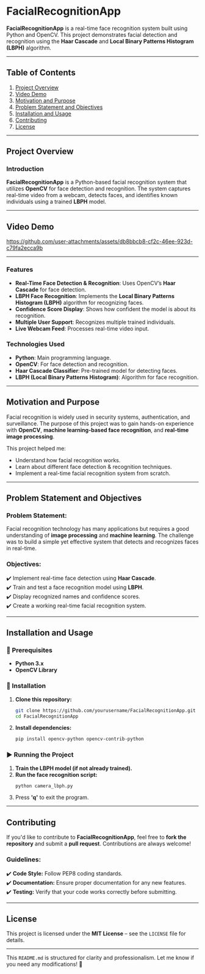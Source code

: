 # **FacialRecognitionApp**  

**FacialRecognitionApp** is a real-time face recognition system built using Python and OpenCV. This project demonstrates facial detection and recognition using the **Haar Cascade** and **Local Binary Patterns Histogram (LBPH)** algorithm.  

---

## **Table of Contents**  

1. [Project Overview](#project-overview)  
2. [Video Demo](#video-demo)  
3. [Motivation and Purpose](#motivation-and-purpose)  
4. [Problem Statement and Objectives](#problem-statement-and-objectives)  
5. [Installation and Usage](#installation-and-usage)  
6. [Contributing](#contributing)  
7. [License](#license)  

---

## **Project Overview**  

### **Introduction**  

**FacialRecognitionApp** is a Python-based facial recognition system that utilizes **OpenCV** for face detection and recognition. The system captures real-time video from a webcam, detects faces, and identifies known individuals using a trained **LBPH** model.  

---

## **Video Demo**  

https://github.com/user-attachments/assets/db8bbcb8-cf2c-46ee-923d-c79fa2ecca9b

---

### **Features**  

- **Real-Time Face Detection & Recognition**: Uses OpenCV’s **Haar Cascade** for face detection.  
- **LBPH Face Recognition**: Implements the **Local Binary Patterns Histogram (LBPH)** algorithm for recognizing faces.  
- **Confidence Score Display**: Shows how confident the model is about its recognition.  
- **Multiple User Support**: Recognizes multiple trained individuals.  
- **Live Webcam Feed**: Processes real-time video input.  

### **Technologies Used**  

- **Python**: Main programming language.  
- **OpenCV**: For face detection and recognition.  
- **Haar Cascade Classifier**: Pre-trained model for detecting faces.  
- **LBPH (Local Binary Patterns Histogram)**: Algorithm for face recognition.  

---

## **Motivation and Purpose**  

Facial recognition is widely used in security systems, authentication, and surveillance. The purpose of this project was to gain hands-on experience with **OpenCV**, **machine learning-based face recognition**, and **real-time image processing**.  

This project helped me:  

- Understand how facial recognition works.  
- Learn about different face detection & recognition techniques.  
- Implement a real-time facial recognition system from scratch.  

---

## **Problem Statement and Objectives**  

### **Problem Statement:**  

Facial recognition technology has many applications but requires a good understanding of **image processing** and **machine learning**. The challenge was to build a simple yet effective system that detects and recognizes faces in real-time.  

### **Objectives:**  

✔️ Implement real-time face detection using **Haar Cascade**.  
✔️ Train and test a face recognition model using **LBPH**.  
✔️ Display recognized names and confidence scores.  
✔️ Create a working real-time facial recognition system.  

---

## **Installation and Usage**  

### **🔧 Prerequisites**  

- **Python 3.x**  
- **OpenCV Library**  

### **📌 Installation**  

1. **Clone this repository:**  
   ```bash
   git clone https://github.com/yourusername/FacialRecognitionApp.git
   cd FacialRecognitionApp
   ```  
2. **Install dependencies:**  
   ```bash
   pip install opencv-python opencv-contrib-python
   ```  

### **▶️ Running the Project**  

1. **Train the LBPH model (if not already trained).**  
2. **Run the face recognition script:**  
   ```bash
   python camera_lbph.py
   ```  
3. Press **'q'** to exit the program.  

---

## **Contributing**  

If you'd like to contribute to **FacialRecognitionApp**, feel free to **fork the repository** and submit a **pull request**. Contributions are always welcome!  

### **Guidelines:**  

✔️ **Code Style:** Follow PEP8 coding standards.  
✔️ **Documentation:** Ensure proper documentation for any new features.  
✔️ **Testing:** Verify that your code works correctly before submitting.  

---

## **License**  

This project is licensed under the **MIT License** – see the `LICENSE` file for details.  

---

This `README.md` is structured for clarity and professionalism. Let me know if you need any modifications! 🚀
